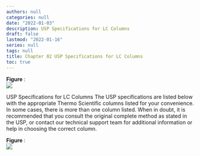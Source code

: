 ```yaml
---
authors: null
categories: null
date: "2022-01-03"
description: USP Specifications for LC Columns
draft: false
lastmod: "2022-01-16"
series: null
tags: null
title: Chapter 02 USP Specifications for LC Columns
toc: true
---
```


<figcaption><b>Figure </b>: </figcaption>
<img src = "/docs/images/"/>


<!--more-->

USP Specifications for LC Columns
The USP specifications are listed below with the appropriate Thermo Scientific columns listed for your convenience. In some cases,
there is more than one column listed. When in doubt, it is recommended that you consult the original complete method as stated in the USP, or contact our technical support team for additional information or help in choosing the correct column.


<figcaption><b>Figure </b>: </figcaption>
<img src = "/docs/images/Screenshot 2022-01-16 223854.png"/>


